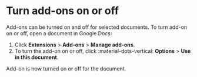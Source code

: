 # Turn add-ons on or off

Add-ons can be turned on and off for selected documents. To turn add-on on or off, open a document in Google Docs:

1. Click **Extensions** > **Add-ons** > **Manage add-ons**.
1. To turn the add-on on or off, click :material-dots-vertical: **Options** > **Use in this document**.

Add-on is now turned on or off for the document.